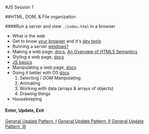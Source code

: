 #JS Session 1

##HTML, DOM, & File organization 

####Run a server and view `./index.html` in a browser

 * What is the web 
 * Get to know [your browser](https://www.google.com/chrome/browser/desktop/) and it's [dev tools](https://developer.chrome.com/devtools)
 * Running a server [windows?](http://superuser.com/questions/231080/extremely-simple-web-server-for-windows)
 * Making a web page, [docs](https://developer.mozilla.org/en-US/docs/Web/Guide/HTML/Introduction), [An Overview of HTML5 Semantics](http://codepen.io/mi-lee/post/an-overview-of-html5-semantics)
 * Styling a web page, [docs](https://developer.mozilla.org/en-US/docs/Web/Guide/CSS/Getting_started)
 * [JS basics](https://learnxinyminutes.com/docs/javascript/) 
 * Manipulating a web page, [docs](https://developer.mozilla.org/en-US/docs/Web/JavaScript)
 * Doing it better with D3 [docs](https://github.com/mbostock/d3/wiki/API-Reference)
   1. Selecting / DOM Manipulating
   2. Animating
   3. Working with data (arrays & arrays of objects)
   4. Drawing things
 * Housekeeping

#### Enter, Update, Exit
[General Update Pattern, I](https://bl.ocks.org/mbostock/3808218)
[General Update Pattern, II](https://bl.ocks.org/mbostock/3808221)
[General Update Pattern, III](https://bl.ocks.org/mbostock/3808234)